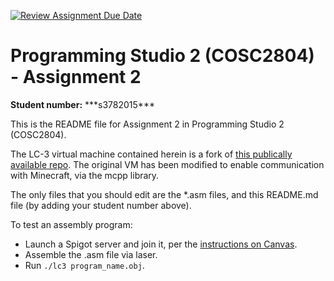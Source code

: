[![Review Assignment Due Date](https://classroom.github.com/assets/deadline-readme-button-24ddc0f5d75046c5622901739e7c5dd533143b0c8e959d652212380cedb1ea36.svg)](https://classroom.github.com/a/Xu7g1ebr)
# Programming Studio 2 (COSC2804) - Assignment 2
**Student number:** \*\*\*s3782015\*\*\*

This is the README file for Assignment 2 in Programming Studio 2 (COSC2804).

The LC-3 virtual machine contained herein is a fork of [this publically available repo](https://github.com/mhashim6/LC3-Virtual-Machine). The original VM has been modified to enable communication with Minecraft, via the mcpp library.

The only files that you should edit are the *.asm files, and this README.md file (by adding your student number above).

To test an assembly program:
* Launch a Spigot server and join it, per the [instructions on Canvas](https://rmit.instructure.com/courses/134943/pages/getting-started-with-minecraft++-and-elci?module_item_id=6066599).
* Assemble the .asm file via laser.
* Run `./lc3 program_name.obj`.
